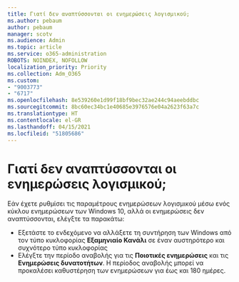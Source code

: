 ```yaml
---
title: Γιατί δεν αναπτύσσονται οι ενημερώσεις λογισμικού;
ms.author: pebaum
author: pebaum
manager: scotv
ms.audience: Admin
ms.topic: article
ms.service: o365-administration
ROBOTS: NOINDEX, NOFOLLOW
localization_priority: Priority
ms.collection: Adm_O365
ms.custom:
- "9003773"
- "6717"
ms.openlocfilehash: 8e539260e1d99f18bf9bec32ae244c94aeebddbc
ms.sourcegitcommit: 8bc60ec34bc1e40685e3976576e04a2623f63a7c
ms.translationtype: HT
ms.contentlocale: el-GR
ms.lasthandoff: 04/15/2021
ms.locfileid: "51805686"
---
```

# <a name="why-software-updates-are-not-being-deployed"></a>Γιατί δεν αναπτύσσονται οι ενημερώσεις λογισμικού;

Εάν έχετε ρυθμίσει τις παραμέτρους ενημερώσεων λογισμικού μέσω ενός κύκλου ενημερώσεων των Windows 10, αλλά οι ενημερώσεις δεν αναπτύσσονται, ελέγξτε τα παρακάτω:  

- Εξετάστε το ενδεχόμενο να αλλάξετε τη συντήρηση των Windows από τον τύπο κυκλοφορίας **Εξαμηνιαίο Κανάλι**  σε έναν αυστηρότερο και συχνότερο τύπο κυκλοφορίας  
- Ελέγξτε την περίοδο αναβολής για τις  **Ποιοτικές ενημερώσεις**  και τις **Ενημερώσεις δυνατοτήτων**. Η περίοδος αναβολής μπορεί να προκαλέσει καθυστέρηση των ενημερώσεων για έως και 180 ημέρες.
